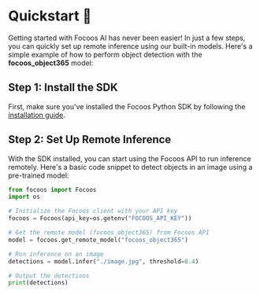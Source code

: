 # Quickstart 🚀

Getting started with Focoos AI has never been easier! In just a few steps, you can quickly set up remote inference using our built-in models. Here's a simple example of how to perform object detection with the **focoos_object365** model:

## Step 1: Install the SDK

First, make sure you've installed the Focoos Python SDK by following the [installation guide](../installation).

## Step 2: Set Up Remote Inference

With the SDK installed, you can start using the Focoos API to run inference remotely. Here's a basic code snippet to detect objects in an image using a pre-trained model:

```python
from focoos import Focoos
import os

# Initialize the Focoos client with your API key
focoos = Focoos(api_key=os.getenv("FOCOOS_API_KEY"))

# Get the remote model (focoos_object365) from Focoos API
model = focoos.get_remote_model("focoos_object365")

# Run inference on an image
detections = model.infer("./image.jpg", threshold=0.4)

# Output the detections
print(detections)
```
